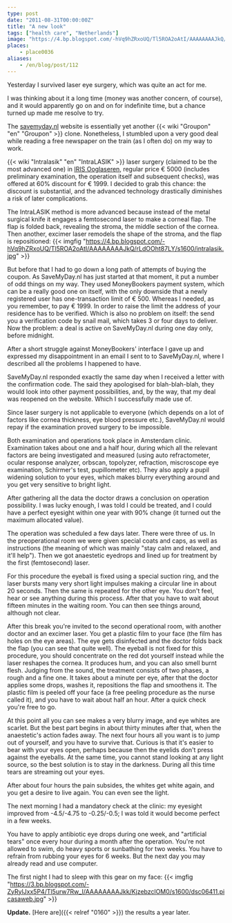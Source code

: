 ```yaml
---
type: post
date: "2011-08-31T00:00:00Z"
title: "A new look"
tags: ["health care", "Netherlands"]
image: "https://4.bp.blogspot.com/-hVq9hZRxoUQ/Tl5ROA2oAtI/AAAAAAAAJkQ/rLdOOht87LY/s1600/intralasik.jpg"
places:
    - place0036
aliases:
    - /en/blog/post/112
---
```


Yesterday I survived laser eye surgery, which was quite an act for me.

I was thinking about it a long time (money was another concern, of course), and it would apparently go on and on for indefinite time, but a chance turned up made me resolve to try.

<!--more-->

The [savemyday.nl](http://www.savemyday.nl/) website is essentially yet another {{< wiki "Groupon" "en" "Groupon" >}} clone. Nonetheless, I stumbled upon a very good deal while reading a free newspaper on the train (as I often do) on my way to work.

{{< wiki "Intralasik" "en" "IntraLASIK" >}} laser surgery (claimed to be the most advanced one) in [IRIS Ooglaseren](http://www.irisooglaseren.nl/), regular price € 5000 (includes preliminary examination, the operation itself and subsequent checks), was offered at 60% discount for € 1999. I decided to grab this chance: the discount is substantial, and the advanced technology drastically diminishes a risk of later complications.

The IntraLASIK method is more advanced because instead of the metal surgical knife it engages a femtosecond laser to make a corneal flap. The flap is folded back, revealing the stroma, the middle section of the cornea. Then another, excimer laser remodels the shape of the stroma, and the flap is repositioned:
{{< imgfig "https://4.bp.blogspot.com/-hVq9hZRxoUQ/Tl5ROA2oAtI/AAAAAAAAJkQ/rLdOOht87LY/s1600/intralasik.jpg" >}}

But before that I had to go down a long path of attempts of buying the coupon. As SaveMyDay.nl has just started at that moment, it put a number of odd things on my way. They used MoneyBookers payment system, which can be a really good one on itself, with the only downside that a newly registered user has one-transaction limit of € 500. Whereas I needed, as you remember, to pay € 1999. In order to raise the limit the address of your residence has to be verified. Which is also no problem on itself: the send you a verification code by snail mail, which takes 3 or four days to deliver. Now the problem: a deal is active on SaveMyDay.nl during one day only, before midnight.

After a short struggle against MoneyBookers' interface I gave up and expressed my disappointment in an email I sent to to SaveMyDay.nl, where I described all the problems I happened to have.

SaveMyDay.nl responded exactly the same day when I received a letter with the confirmation code. The said they apologised for blah-blah-blah, they would look into other payment possibilities, and, by the way, that my deal was reopened on the website. Which I successfully made use of.

Since laser surgery is not applicable to everyone (which depends on a lot of factors like cornea thickness, eye blood pressure etc.), SaveMyDay.nl would repay if the examination proved surgery to be impossible.

Both examination and operations took place in Amsterdam clinic. Examination takes about one and a half hour, during which all the relevant factors are being investigated and measured (using auto refractometer, ocular response analyzer, orbscan, topolyzer, refraction, miscroscope eye examination, Schirmer's test, pupillometer etc). They also apply a pupil widening solution to your eyes, which makes blurry everything around and you get very sensitive to bright light.

After gathering all the data the doctor draws a conclusion on operation possibility. I was lucky enough, I was told I could be treated, and I could have a perfect eyesight within one year with 90% change (it turned out the maximum allocated value).

The operation was scheduled a few days later. There were three of us. In the preoperational room we were given special coats and caps, as well as instructions (the meaning of which was mainly "stay calm and relaxed, and it'll help"). Then we got anaestetic eyedrops and lined up for treatment by the first (femtosecond) laser.

For this procedure the eyeball is fixed using a special suction ring, and the laser bursts many very short light impulses making a circular line in about 20 seconds. Then the same is repeated for the other eye. You don't feel, hear or see anything during this process. After that you have to wait about fifteen minutes in the waiting room. You can then see things around, although not clear.

After this break you're invited to the second operational room, with another doctor and an excimer laser. You get a plastic film to your face (the film has holes on the eye areas). The eye gets disinfected and the doctor folds back the flap (you can see that quite well). The eyeball is not fixed for this procedure, you should concentrate on the red dot yourself instead while the laser reshapes the cornea. It produces hum, and you can also smell burnt flesh. Judging from the sound, the treatment consists of two phases, a rough and a fine one. It takes about a minute per eye, after that the doctor applies some drops, washes it, repositions the flap and smoothens it. The plastic film is peeled off your face (a free peeling procedure as the nurse called it), and you have to wait about half an hour. After a quick check you're free to go.

At this point all you can see makes a very blurry image, and eye whites are scarlet. But the best part begins in about thirty minutes after that, when the anaestetic's action fades away. The next four hours all you want is to jump out of yourself, and you have to survive that. Curious is that it's easier to bear with your eyes open, perhaps because then the eyelids don't press against the eyeballs. At the same time, you cannot stand looking at any light source, so the best solution is to stay in the darkness. During all this time tears are streaming out your eyes.

After about four hours the pain subsides, the whites get white again, and you get a desire to live again. You can even see the light.

The next morning I had a mandatory check at the clinic: my eyesight improved from -4.5/-4.75 to -0.25/-0.5; I was told it would become perfect in a few weeks.

You have to apply antibiotic eye drops during one week, and "artificial tears" once every hour during a month after the operation. You're not allowed to swim, do heavy sports or sunbathing for two weeks. You have to refrain from rubbing your eyes for 6 weeks. But the next day you may already read and use computer.

The first night I had to sleep with this gear on my face:
{{< imgfig "https://3.bp.blogspot.com/-ZyRylJxx5P4/Tl5urw7Rw_I/AAAAAAAAJkk/KjzebzclOM0/s1600/dsc06411.picasaweb.jpg" >}}

**Update.** [Here are]({{< relref "0160" >}}) the results a year later.
